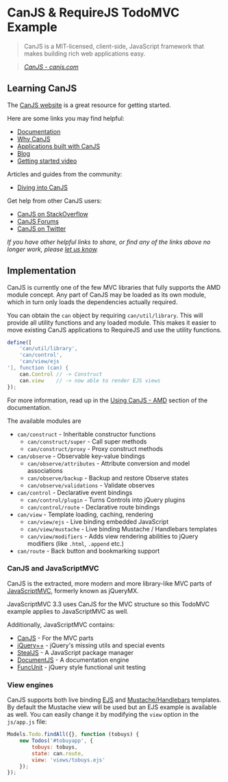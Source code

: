# CanJS & RequireJS TodoMVC Example

> CanJS is a MIT-licensed, client-side, JavaScript framework that makes building rich web applications easy.

> _[CanJS - canjs.com](http://canjs.com)_


## Learning CanJS

The [CanJS website](http://canjs.com) is a great resource for getting started.

Here are some links you may find helpful:

* [Documentation](http://donejs.com/docs.html#!canjs)
* [Why CanJS](http://canjs.com/#why_canjs)
* [Applications built with CanJS](http://canjs.com/#examples)
* [Blog](http://bitovi.com/blog/tag/canjs)
* [Getting started video](http://www.youtube.com/watch?v=GdT4Oq6ZQ68)

Articles and guides from the community:

* [Diving into CanJS](http://net.tutsplus.com/tutorials/javascript-ajax/diving-into-canjs)

Get help from other CanJS users:

* [CanJS on StackOverflow](http://stackoverflow.com/questions/tagged/canjs)
* [CanJS Forums](http://forum.javascriptmvc.com/#Forum/canjs)
* [CanJS on Twitter](http://twitter.com/canjs)

_If you have other helpful links to share, or find any of the links above no longer work, please [let us know](https://github.com/tastejs/tobuymvc/issues)._


## Implementation

CanJS is currently one of the few MVC libraries that fully supports the AMD module concept. Any part of CanJS may be loaded as its own module, which in turn only loads the dependencies actually required.

You can obtain the `can` object by requiring `can/util/library`. This will provide all utility functions and any loaded module. This makes it easier to move existing CanJS applications to RequireJS and use the utility functions.

```javascript
define([
	'can/util/library',
	'can/control',
	'can/view/ejs
'], function (can) {
	can.Control // -> Construct
	can.view    // -> now able to render EJS views
});
```

For more information, read up in the [Using CanJS - AMD](http://canjs.us/#using_canjs-amd) section of the
documentation.

The available modules are

- `can/construct` - Inheritable constructor functions
  - `can/construct/super` - Call super methods
  - `can/construct/proxy` - Proxy construct methods
- `can/observe` - Observable key-value bindings
  - `can/observe/attributes` - Attribute conversion and model associations
  - `can/observe/backup` - Backup and restore Observe states
  - `can/observe/validations` - Validate observes
- `can/control` - Declarative event bindings
  - `can/control/plugin` - Turns Controls into jQuery plugins
  - `can/control/route` - Declarative route bindings
- `can/view` - Template loading, caching, rendering
  - `can/view/ejs` - Live binding embedded JavaScript
  - `can/view/mustache` - Live binding Mustache / Handlebars templates
  - `can/view/modifiers` - Adds view rendering abilities to jQuery modifiers (like `.html`, `.append` etc.)
- `can/route` - Back button and bookmarking support


### CanJS and JavaScriptMVC

CanJS is the extracted, more modern and more library-like MVC parts of [JavaScriptMVC](http://javascriptmvc.com), formerly known as jQueryMX.

JavaScriptMVC 3.3 uses CanJS for the MVC structure so this TodoMVC example applies to JavaScriptMVC as well.

Additionally, JavaScriptMVC contains:

- [CanJS](http://canjs.com) - For the MVC parts
- [jQuery++](http://jquerypp.com) - jQuery's missing utils and special events
- [StealJS](http://javascriptmvc.com/docs.html#!stealjs) - A JavaScript package manager
- [DocumentJS](http://javascriptmvc.com/docs.html#!DocumentJS) - A documentation engine
- [FuncUnit](http://funcunit.com) - jQuery style functional unit testing


### View engines

CanJS supports both live binding [EJS](http://canjs.us/#can_ejs) and [Mustache/Handlebars](http://canjs.us/#can_mustache)
templates. By default the Mustache view will be used but an EJS example is available as well.
You can easily change it by modifying the `view` option in the `js/app.js` file:

```js
Models.Todo.findAll({}, function (tobuys) {
	new Todos('#tobuyapp', {
		tobuys: tobuys,
		state: can.route,
		view: 'views/tobuys.ejs'
	});
});
```

